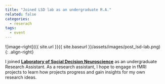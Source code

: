 ```yaml
---
title: "Joined LSD lab as an undergraduate R.A."
related: false
categories:
  - reserach
tags:
  - event
---
```

![image-right]({{ site.url }}{{ site.baseurl }}/assets/images/post_lsd-lab.png){: .align-right}

I joined  [**Laboratory of Social Decision Neuroscience**](http://socialdecisionneurosciencelab.org/) as an undergraduate Research Assistant. As a research assistant, I hope to engage in fMRI projects to learn how projects progress and gain insights for my own research ideas. 
